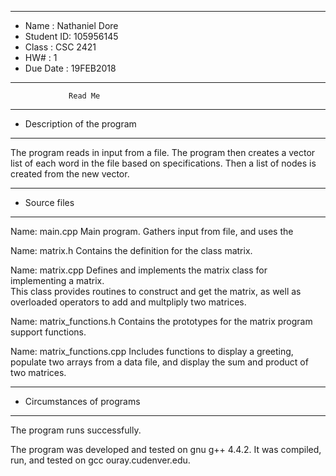 *******************************************************
*  Name      :  Nathaniel Dore        
*  Student ID:  105956145               
*  Class     :  CSC 2421           
*  HW#       :  1                
*  Due Date  :  19FEB2018
*******************************************************


                 Read Me


*******************************************************
*  Description of the program
*******************************************************

The program reads in input from a file. The program then creates a vector
list of each word in the file based on specifications. Then a list of nodes
is created from the new vector. 


*******************************************************
*  Source files
*******************************************************

Name:  main.cpp
   Main program. Gathers input from file, and uses the 

Name:  matrix.h
   Contains the definition for the class matrix.  

Name: matrix.cpp
   Defines and implements the matrix class for implementing a matrix.  
   This class provides routines to construct and get the matrix, as
   well as overloaded operators to add and multpliply two matrices.

Name: matrix_functions.h
   Contains the prototypes for the matrix program support functions.

Name: matrix_functions.cpp
   Includes functions to display a greeting, populate two arrays
   from a data file, and display the sum and product of two matrices.
   
   
*******************************************************
*  Circumstances of programs
*******************************************************

   The program runs successfully.  
   
   The program was developed and tested on gnu g++ 4.4.2.  It was 
   compiled, run, and tested on gcc ouray.cudenver.edu.

